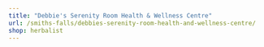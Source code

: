 ```yaml
---
title: "Debbie's Serenity Room Health & Wellness Centre"
url: /smiths-falls/debbies-serenity-room-health-and-wellness-centre/
shop: herbalist
---
```

